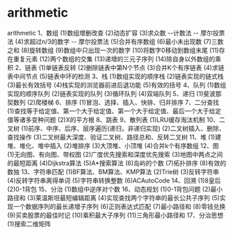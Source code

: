 # arithmetic
arithmetic
1、数组
(1)数组增删改查
(2)动态扩容
(3)求众数  --计数法  -- 摩尔投票法
(4)求超过n/3的数字 -- 摩尔投票法
(5)合并有序数组
(6)最小未出现数
(7)三数之和
(8)旋转数组
(9)数组中只出现一次的数字
(10)将数字0移动到数组末尾
(11)存在重复元素
(12)两个数组的交集
(13)递增的三元子序列
(14)除自身以外数组的乘积
2、链表
(1)单链表反转
(2)删除链表中第N个节点
(3)合并K个有序链表
(4)求链表中间节点
(5)链表中环的检测
3、栈
(1)数组实现的顺序栈
(2)链表实现的链式栈
(3)最长有效括号
(4)栈实现的浏览器前进后退功能
(5)有效的括号
4、队列
(1)数组实现的顺序队列
(2)链表实现的队列
(3)循环队列
(4)双端队列
5、递归
(1)斐波那契数列
(2)爬楼梯
6、排序
(1)冒泡、选择、插入、快排、归并排序
7、二分查找
(1)查找等于给定值、第一个大于给定值、第一个大于给定值、最后一个大于给定值等诸多变种问题
(2)X的平方根
8、跳表
9、散列表
(1)LRU缓存淘汰机制
10、二叉树
(1)前序、中序、后序、层序遍历(递归，非递归实现)
(2)二叉树插入、删除、查找操作
(3)二叉树最大深度、验证二叉树、路径总和、反转二叉树
11、堆
(1)建堆、堆化、堆中插入
(2)堆排序
(3)大顶堆、小顶堆
(4)合并k个有序数组
12、图
(1)无向图、有向图、带权图
(2)广度优先搜索和深度优先搜索
(3)地图中两点之间的最短距离
(4)Dijkstra算法
(5)A*搜索算法
(6)岛屿的个数
(7)拓扑排序
(8)有效的数独
13、字符串匹配
(1)BF算法、BM算法、KMP算法
(2)Trie树
(3)反转字符串
(4)反转字符串离得单词
(5)字符串转换整数
(6)ACAutoCode
14、回溯
(1)8皇后
(2)0-1背包
15、分治
(1)数组中逆序对个数
16、动态规划
(1)0-1背包问题
(2)最小路径和
(3)莱温斯坦最短编辑距离
(4)实现查找两个字符串的最长公共子序列
(5)实现一个数据序列的最长递增子序列
(6)正则表达式匹配
(7)最小路径和
(8)零钱兑换
(9)买卖股票的最佳时记
(10)乘积最大子序列
(11)三角形最小路径和
17、分治思想
(1)搜索二维矩阵

